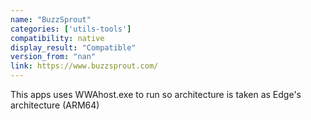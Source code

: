 ```yaml
---
name: "BuzzSprout"
categories: ['utils-tools']
compatibility: native
display_result: "Compatible"
version_from: "nan"
link: https://www.buzzsprout.com/
---
```


This apps uses WWAhost.exe to run so architecture is taken as Edge's architecture (ARM64)